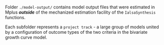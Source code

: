 Folder `./model-output/` contains model output files that were estimated in Mplus ___outside___ of the mechanized estimation facility of the `IalsaSynthesis` functions. 

Each subfolder represents a `project track` - a large group of models united by a configuration of outcome types of the two criteria in the bivariate growth curve model.
